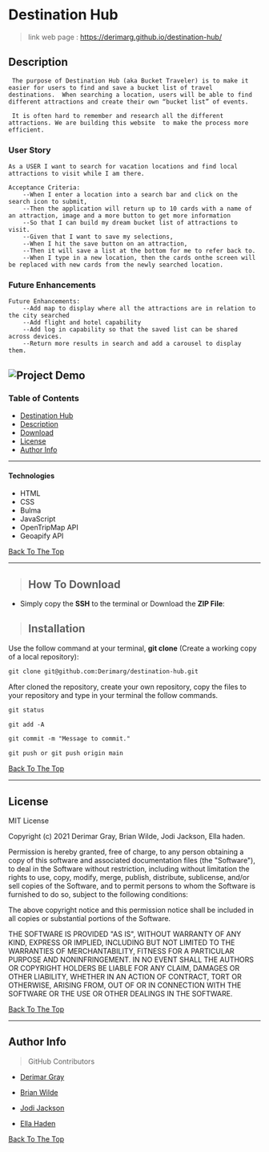 # Destination Hub
>  link web page  :  https://derimarg.github.io/destination-hub/

## Description

     The purpose of Destination Hub (aka Bucket Traveler) is to make it easier for users to find and save a bucket list of travel destinations.  When searching a location, users will be able to find different attractions and create their own “bucket list” of events.

     It is often hard to remember and research all the different attractions. We are building this website  to make the process more efficient.

### User Story


    As a USER I want to search for vacation locations and find local attractions to visit while I am there.

    Acceptance Criteria:
        --When I enter a location into a search bar and click on the search icon to submit,
        --Then the application will return up to 10 cards with a name of an attraction, image and a more button to get more information  
        --So that I can build my dream bucket list of attractions to visit.
        --Given that I want to save my selections,
        --When I hit the save button on an attraction,
        --Then it will save a list at the bottom for me to refer back to.
        --When I type in a new location, then the cards onthe screen will be replaced with new cards from the newly searched location.

### Future Enhancements
    Future Enhancements:
        --Add map to display where all the attractions are in relation to the city searched
        --Add flight and hotel capability 
        --Add log in capability so that the saved list can be shared across devices.
        --Return more results in search and add a carousel to display them.

![Project Demo](./assets/images/demo.gif)
---

### Table of Contents

- [Destination Hub](#destination-hub)
- [Description](#description)
- [Download](#how-to-download)
- [License](#license)
- [Author Info](#author-info)

---

#### Technologies
- HTML
- CSS
- Bulma
- JavaScript
- OpenTripMap API
- Geoapify API

[Back To The Top](#destination-hub)

---

>## How To Download

- Simply copy the **SSH** to the terminal or Download the **ZIP File**:

>## Installation

 Use the follow command at your terminal, **git clone** (Create a working copy of a local repository):

```html
git clone git@github.com:Derimarg/destination-hub.git
```

After cloned the repository, create your own repository, copy the files to your repository and type in your terminal the follow commands. 

```html
git status

git add -A

git commit -m "Message to commit."

git push or git push origin main
```

[Back To The Top](#destination-hub)

---

## License

MIT License

Copyright (c) 2021 Derimar Gray, Brian Wilde, Jodi Jackson, Ella haden.

Permission is hereby granted, free of charge, to any person obtaining a copy
of this software and associated documentation files (the "Software"), to deal
in the Software without restriction, including without limitation the rights
to use, copy, modify, merge, publish, distribute, sublicense, and/or sell
copies of the Software, and to permit persons to whom the Software is
furnished to do so, subject to the following conditions:

The above copyright notice and this permission notice shall be included in all
copies or substantial portions of the Software.

THE SOFTWARE IS PROVIDED "AS IS", WITHOUT WARRANTY OF ANY KIND, EXPRESS OR
IMPLIED, INCLUDING BUT NOT LIMITED TO THE WARRANTIES OF MERCHANTABILITY,
FITNESS FOR A PARTICULAR PURPOSE AND NONINFRINGEMENT. IN NO EVENT SHALL THE
AUTHORS OR COPYRIGHT HOLDERS BE LIABLE FOR ANY CLAIM, DAMAGES OR OTHER
LIABILITY, WHETHER IN AN ACTION OF CONTRACT, TORT OR OTHERWISE, ARISING FROM,
OUT OF OR IN CONNECTION WITH THE SOFTWARE OR THE USE OR OTHER DEALINGS IN THE
SOFTWARE.

[Back To The Top](#destination-hub)

---

## Author Info

>GitHub Contributors

- [Derimar Gray](https://github.com/Derimarg)

- [Brian Wilde](https://github.com/bgswilde)

- [Jodi Jackson](https://github.com/Jodi-Jackson)

- [Ella Haden](https://github.com/hadenella)

[Back To The Top](#destination-hub)